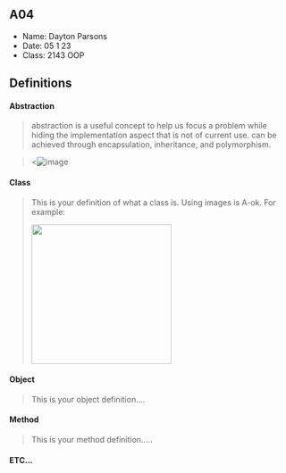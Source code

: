 ## A04

- Name: Dayton Parsons
- Date: 05 1 23
- Class: 2143 OOP

## Definitions

#### Abstraction 

> abstraction is a useful concept to help us focus a problem while hiding the implementation aspect that is not of current use. 
> can be achieved through encapsulation, inheritance, and polymorphism. 

><![image](https://user-images.githubusercontent.com/123118802/236091364-acd1c1fc-ee47-4a09-8ee0-b5cf887c84b5.png)


#### Class

> This is your definition of what a class is. Using images is A-ok. For example: 
>
><img src="https://ds055uzetaobb.cloudfront.net/image_optimizer/722c82aff075a14313be7fa7463f7fedad151a0a.png" width=250>




#### Object
> This is your object definition....

#### Method
> This is your method definition.....

#### ETC...

